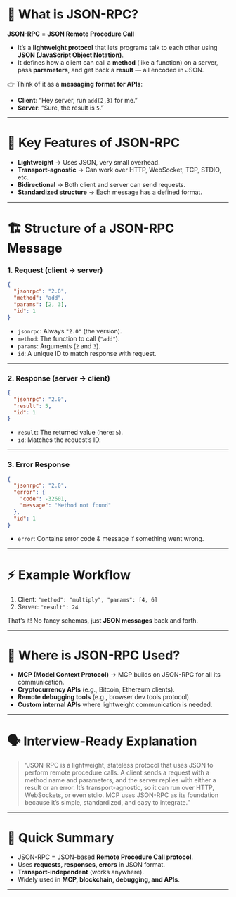 
# 📜 What is JSON-RPC?

**JSON-RPC** = **JSON Remote Procedure Call**

* It’s a **lightweight protocol** that lets programs talk to each other using **JSON (JavaScript Object Notation)**.
* It defines how a client can call a **method** (like a function) on a server, pass **parameters**, and get back a **result** — all encoded in JSON.

👉 Think of it as a **messaging format for APIs**:

* **Client**: “Hey server, run `add(2,3)` for me.”
* **Server**: “Sure, the result is `5`.”

---

# 🔑 Key Features of JSON-RPC

* **Lightweight** → Uses JSON, very small overhead.
* **Transport-agnostic** → Can work over HTTP, WebSocket, TCP, STDIO, etc.
* **Bidirectional** → Both client and server can send requests.
* **Standardized structure** → Each message has a defined format.

---

# 🏗️ Structure of a JSON-RPC Message

### 1. **Request** (client → server)

```json
{
  "jsonrpc": "2.0",
  "method": "add",
  "params": [2, 3],
  "id": 1
}
```

* `jsonrpc`: Always `"2.0"` (the version).
* `method`: The function to call (`"add"`).
* `params`: Arguments (`2` and `3`).
* `id`: A unique ID to match response with request.

---

### 2. **Response** (server → client)

```json
{
  "jsonrpc": "2.0",
  "result": 5,
  "id": 1
}
```

* `result`: The returned value (here: `5`).
* `id`: Matches the request’s ID.

---

### 3. **Error Response**

```json
{
  "jsonrpc": "2.0",
  "error": {
    "code": -32601,
    "message": "Method not found"
  },
  "id": 1
}
```

* `error`: Contains error code & message if something went wrong.

---

# ⚡ Example Workflow

1. Client: `"method": "multiply", "params": [4, 6]`
2. Server: `"result": 24`

That’s it! No fancy schemas, just **JSON messages** back and forth.

---

# 📡 Where is JSON-RPC Used?

* **MCP (Model Context Protocol)** → MCP builds on JSON-RPC for all its communication.
* **Cryptocurrency APIs** (e.g., Bitcoin, Ethereum clients).
* **Remote debugging tools** (e.g., browser dev tools protocol).
* **Custom internal APIs** where lightweight communication is needed.

---

# 🗣️ Interview-Ready Explanation

> “JSON-RPC is a lightweight, stateless protocol that uses JSON to perform remote procedure calls. A client sends a request with a method name and parameters, and the server replies with either a result or an error. It’s transport-agnostic, so it can run over HTTP, WebSockets, or even stdio. MCP uses JSON-RPC as its foundation because it’s simple, standardized, and easy to integrate.”

---

# 🎯 Quick Summary

* JSON-RPC = JSON-based **Remote Procedure Call protocol**.
* Uses **requests, responses, errors** in JSON format.
* **Transport-independent** (works anywhere).
* Widely used in **MCP, blockchain, debugging, and APIs**.

---